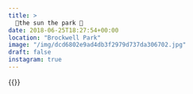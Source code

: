 ```yaml
---
title: >
  🍃the sun the park 🍃
date: 2018-06-25T18:27:54+00:00
location: "Brockwell Park"
image: "/img/dcd6802e9ad4db3f2979d737da306702.jpg"
draft: false
instagram: true
---
```


{{<photo src="/img/dcd6802e9ad4db3f2979d737da306702.jpg">}}
